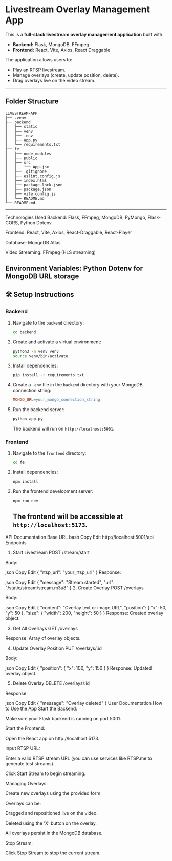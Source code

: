 # Livestream Overlay Management App

This is a **full-stack livestream overlay management application** built with:
- **Backend:** Flask, MongoDB, FFmpeg
- **Frontend:** React, Vite, Axios, React Draggable

The application allows users to:
- Play an RTSP livestream.
- Manage overlays (create, update position, delete).
- Drag overlays live on the video stream.

---

## Folder Structure

```text
LIVESTREAM-APP
├── .venv
├── backend
│   ├── static
│   ├── venv
│   ├── .env
│   ├── app.py
│   └── requirements.txt
├── fe
│   ├── node_modules
│   ├── public
│   ├── src
│   │   └── App.jsx
│   ├── .gitignore
│   ├── eslint.config.js
│   ├── index.html
│   ├── package-lock.json
│   ├── package.json
│   ├── vite.config.js
│   └── README.md
└── README.md
```
---
Technologies Used
Backend: Flask, FFmpeg, MongoDB, PyMongo, Flask-CORS, Python Dotenv

Frontend: React, Vite, Axios, React-Draggable, React-Player

Database: MongoDB Atlas

Video Streaming: FFmpeg (HLS streaming)

Environment Variables: Python Dotenv for MongoDB URL storage
---

## 🛠️ Setup Instructions

### Backend
1.  Navigate to the `backend` directory:
    ```bash
    cd backend
    ```

2.  Create and activate a virtual environment:
    ```bash
    python3 -m venv venv
    source venv/bin/activate
    ```

3.  Install dependencies:
    ```bash
    pip install -r requirements.txt
    ```

4.  Create a `.env` file in the `backend` directory with your MongoDB connection string:
    ```ini
    MONGO_URL=your_mongo_connection_string
    ```

5.  Run the backend server:
    ```bash
    python app.py
    ```
    The backend will run on `http://localhost:5001`.

### Frontend
1.  Navigate to the `frontend` directory:
    ```bash
    cd fe
    ```

2.  Install dependencies:
    ```bash
    npm install
    ```

3.  Run the frontend development server:
    ```bash
    npm run dev
    ```
    The frontend will be accessible at `http://localhost:5173`.
    ---
API Documentation
Base URL
bash
Copy
Edit
http://localhost:5001/api
Endpoints
1. Start Livestream
POST /stream/start

Body:

json
Copy
Edit
{ "rtsp_url": "your_rtsp_url" }
Response:

json
Copy
Edit
{ "message": "Stream started", "url": "/static/stream/stream.m3u8" }
2. Create Overlay
POST /overlays

Body:

json
Copy
Edit
{
  "content": "Overlay text or image URL",
  "position": { "x": 50, "y": 50 },
  "size": { "width": 200, "height": 50 }
}
Response: Created overlay object.

3. Get All Overlays
GET /overlays

Response: Array of overlay objects.

4. Update Overlay Position
PUT /overlays/:id

Body:

json
Copy
Edit
{ "position": { "x": 100, "y": 150 } }
Response: Updated overlay object.

5. Delete Overlay
DELETE /overlays/:id

Response:

json
Copy
Edit
{ "message": "Overlay deleted" }
User Documentation
How to Use the App
Start the Backend:

Make sure your Flask backend is running on port 5001.

Start the Frontend:

Open the React app on http://localhost:5173.

Input RTSP URL:

Enter a valid RTSP stream URL (you can use services like RTSP.me to generate test streams).

Click Start Stream to begin streaming.

Managing Overlays:

Create new overlays using the provided form.

Overlays can be:

Dragged and repositioned live on the video.

Deleted using the 'X' button on the overlay.

All overlays persist in the MongoDB database.

Stop Stream:

Click Stop Stream to stop the current stream.
